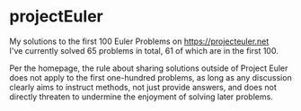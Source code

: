 # projectEuler
My solutions to the first 100 Euler Problems on https://projecteuler.net  
I've currently solved 65 problems in total, 61 of which are in the first 100.  

Per the homepage, the rule about sharing solutions outside of Project Euler does not apply to the first one-hundred problems, as long as any discussion clearly aims to instruct methods, not just provide answers, and does not directly threaten to undermine the enjoyment of solving later problems.
